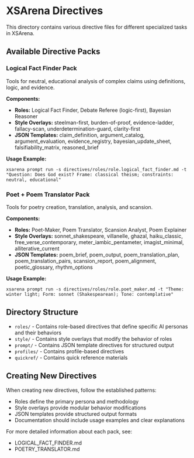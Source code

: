 # XSArena Directives

This directory contains various directive files for different specialized tasks in XSArena.

## Available Directive Packs

### Logical Fact Finder Pack
Tools for neutral, educational analysis of complex claims using definitions, logic, and evidence.

**Components:**
- **Roles:** Logical Fact Finder, Debate Referee (logic-first), Bayesian Reasoner
- **Style Overlays:** steelman-first, burden-of-proof, evidence-ladder, fallacy-scan, underdetermination-guard, clarity-first
- **JSON Templates:** claim_definition, argument_catalog, argument_evaluation, evidence_registry, bayesian_update_sheet, falsifiability_matrix, reasoned_brief

**Usage Example:**
```
xsarena prompt run -s directives/roles/role.logical_fact_finder.md -t "Question: Does God exist? Frame: classical theism; constraints: neutral, educational"
```

### Poet + Poem Translator Pack
Tools for poetry creation, translation, analysis, and scansion.

**Components:**
- **Roles:** Poet-Maker, Poem Translator, Scansion Analyst, Poem Explainer
- **Style Overlays:** sonnet_shakespeare, villanelle, ghazal, haiku_classic, free_verse_contemporary, meter_iambic_pentameter, imagist_minimal, alliterative_current
- **JSON Templates:** poem_brief, poem_output, poem_translation_plan, poem_translation_pairs, scansion_report, poem_alignment, poetic_glossary, rhythm_options

**Usage Example:**
```
xsarena prompt run -s directives/roles/role.poet_maker.md -t "Theme: winter light; Form: sonnet (Shakespearean); Tone: contemplative"
```

## Directory Structure
- `roles/` - Contains role-based directives that define specific AI personas and their behaviors
- `style/` - Contains style overlays that modify the behavior of roles
- `prompt/` - Contains JSON template directives for structured output
- `profiles/` - Contains profile-based directives
- `quickref/` - Contains quick reference materials

## Creating New Directives
When creating new directives, follow the established patterns:
- Roles define the primary persona and methodology
- Style overlays provide modular behavior modifications
- JSON templates provide structured output formats
- Documentation should include usage examples and clear explanations

For more detailed information about each pack, see:
- LOGICAL_FACT_FINDER.md
- POETRY_TRANSLATOR.md
